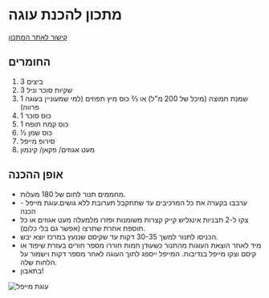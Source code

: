 #  מתכון להכנת עוגה

[קישור לאתר המתכון](http://www.bishuli.co.il/2012/10/11/%D7%A2%D7%95%D7%92%D7%AA-%D7%9E%D7%99%D7%99%D7%A4%D7%9C/)

## החומרים
1. 3 ביצים
1. 3 שקיות סוכר וניל
1. 1 שמנת חמוצה (מיכל של 200 מ"ל) או ⅔ כוס מיץ תפוזים (למי שמעוניין בעוגה פרווה)
1. 1 כוס סוכר
1. 1 כוס קמח תופח
1. ½ כוס שמן
1. סירופ מייפל
1. מעט אגוזים/ פקאן/ קינמון

## אופן ההכנה
* מחממים תנור לחום של 180 מעלות.
* ערבבו בקערה את כל המרכיבים עד שתתקבל תערובת ללא גושים.עוגת מייפל - הכנה
* צקו ל-2 תבניות אינגליש קייק קצרות משומנות ופזרו מלמעלה מעט אגוזים או כל תוספת אחרת שתרצו (אפשר גם בלי כלום).
* הכניסו לתנור למשך 30-35 דקות עד שקיסם שננעץ במרכז יוצא יבש.
* מיד לאחר הוצאת העוגות מהתנור כשעודן חמות חוררו מספר חורים בעזרת שיפוד או קיסם וצקו מייפל בנדיבות. המייפל ייספג לתוך העוגה לאחר מספר דקות וישמור על הלחות שלה.
* בתאבון!


![עוגת מייפל](http://www.bishuli.co.il/wp-content/uploads/2012/10/maple_cake_prep.jpg)
